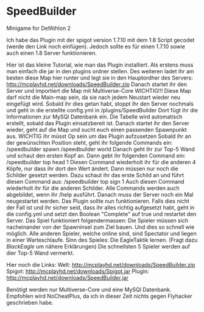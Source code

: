 # SpeedBuilder
Minigame for DefAthlon 2

Ich habe das Plugin mit der spigot version 1.7.10 mit dem 1.8 Script gecodet (werde den Link noch einfügen).
Jedoch sollte es für einen 1.7.10 sowie auch einen 1.8 Server funktionieren.

Hier ist das kleine Tutorial, wie man das Plugin installiert.
Als erstens muss man einfach die jar in den plugins ordner stellen.
Des weiteren ladet ihr am besten diese Map hier runter und legt sie in den Hauptordher des Servers:
http://mcplayhd.net/downloads/SpeedBuilder.zip
Danach startet ihr den Server und importiert die Map mit Multiverse-Core
WICHTIG!!! Diese Map darf nicht die Main-map sein, da sie nach jedem Neustart wieder neu eingefügt wird.
Sobald ihr dies getan habt, stoppt ihr den Server nochmals und geht in die erstellte config.yml in /plugins/SpeedBuilder
Dort fügt ihr die Informationen zur MySQl Datenbank ein. Die Tabelle wird automatisch erstellt, sobald das Plugin einsatzbereit ist.
Danach startet ihr den Server wieder, geht auf die Map und sucht euch einen passenden Spawnpunkt aus.
WICHTIG ihr müsst Op sein um das Plugin aufzusetzen
Sobald ihr an der gewünschten Position steht, geht ihr folgende Commands ein:
/speedbuilder spawn
/speedbuilder world
Danach geht ihr zur Top-5 Wand und schaut den ersten Kopf an. Dann gebt ihr folgenden Command ein:
/speedbuilder top head 1
Diesen Command wiederholt ihr für die anderen 4 Köpfe, nur dass ihr dort den Wert ändert.
Dann müssen nur noch die Schilder gesetzt werden.
Dazu schaut ihr das erste Schild an und führt diesen Command aus:
/speedbuilder top sign 1
Auch diesen Command wiederholt ihr für die anderen Schilder.
Alle Commands werden auch abgebildet, wenn ihr /help ausführt.
Danach muss der Server noch ein Mal neugestartet werden.
Das Plugin sollte nun funktionieren. Falls dies nicht der Fall ist und ihr sicher seid, dass ihr alles richtig aufgesetzt habt,
geht in die config.yml und setzt den Boolean "Complete" auf true und restartet den Server.
Das Spiel funktioniert folgendermassen:
Die Spieler müssen sich nacheinander von der Spawninsel zum Ziel bauen. Und dies so schnell wie möglich.
Alle anderen Spieler, welche online sind, sind Spectator und liegen in einer Warteschlaufe.
Sinn des Spieles: Die EagleTaktik lernen. (Fragt dazu _BlackEagle_ um nähere Erklärungen)
Die schnellsten 5 Spieler werden auf dier Top-5 Wand vermerkt.

Hier noch die Links:
Welt: http://mcplayhd.net/downloads/SpeedBuilder.zip
Spigot: http://mcplayhd.net/downloads/Spigot.jar
Plugin: http://mcplayhd.net/downloads/SpeedBuilder.jar

Benötigt werden nur Multiverse-Core und eine MySQl Datenbank.
Empfohlen wird NoCheatPlus, da ich in dieser Zeit nichts gegen Flyhacker geschrieben habe.
